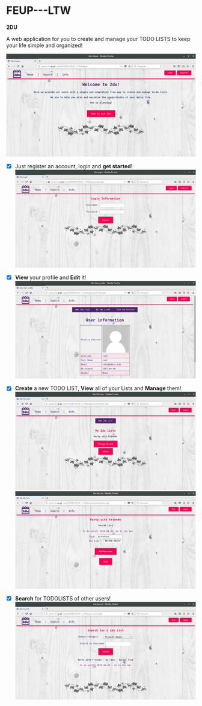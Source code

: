 # FEUP---LTW

**2DU**

A web application for you to create and manage your TODO LISTS to keep your life simple and organized!

![alt text](https://github.com/Marko50/FEUP---LTW/blob/master/Selec%C3%A7%C3%A3o_003.png)


- [x] Just register an account, login and **get started**!
![alt text](https://github.com/Marko50/FEUP---LTW/blob/master/Selec%C3%A7%C3%A3o_004.png)

- [x] **View** your profile and **Edit** it!
![alt text](https://github.com/Marko50/FEUP---LTW/blob/master/Selec%C3%A7%C3%A3o_005.png)

- [x] **Create** a new TODO LIST, **View** all of your Lists and **Manage** them!
![alt text](https://github.com/Marko50/FEUP---LTW/blob/master/Selec%C3%A7%C3%A3o_006.png)
![alt text](https://github.com/Marko50/FEUP---LTW/blob/master/Selec%C3%A7%C3%A3o_007.png)

- [x] **Search** for TODOLISTS of other users!
![alt text](https://github.com/Marko50/FEUP---LTW/blob/master/Selec%C3%A7%C3%A3o_008.png)
